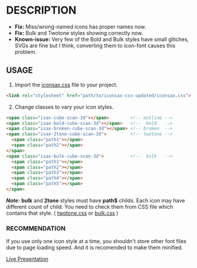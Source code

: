 # DESCRIPTION
- **Fix:** Miss/wrong-named icons has proper names now.<br>
- **Fix:** Bulk and Twotone styles showing correctly now.<br>
- **Known-issue:** Very few of the Bold and Bulk styles have small glitches, SVGs are fine but I think, converting them to icon-font causes this problem.<br>

## USAGE
1. Import the [iconsax.css](iconsax.css) file to your project.
```html
<link rel="stylesheet" href="path/to/iconsax-css-updated/iconsax.css">
```
2. Change classes to vary your icon styles.
```html
<span class="isax-cube-scan-3d"></span>        <!-- outline -->
<span class="isax-bold-cube-scan-3d"></span>   <!--  bold   -->
<span class="isax-broken-cube-scan-3d"></span> <!-- broken  -->
<span class="isax-2tone-cube-scan-3d">         <!-- twotone -->
  <span class="path1"></span>
  <span class="path2"></span>
</span>
<span class="isax-bulk-cube-scan-3d">          <!--  bulk   -->
  <span class="path1"></span>
  <span class="path2"></span>
  <span class="path3"></span>
  <span class="path4"></span>
  <span class="path5"></span>
</span>
```
***Note:*** **bulk** and **2tone** styles must have **path$** childs. Each icon may have different count of child. You need to check them from CSS file which contains that style. ( [twotone.css](variants/twotone/style.css) or [bulk.css](variants/bulk/style.css) )

### RECOMMENDATION
If you use only one icon style at a time, you shouldn't store other font files due to page loading speed. And it is recomended to make them minified.

[Live Presentation](https://iconsax-presentation.vercel.app/)
